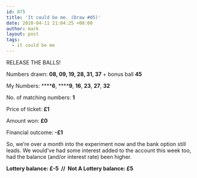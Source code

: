 ```yaml
---
id: 875
title: 'It could be me. (Draw #05)'
date: 2010-04-11 21:04:25 +00:00
author: mark
layout: post
tags:
  - it could be me
---
```

RELEASE THE BALLS!

Numbers drawn: **08, 09, 19, 28, 31, 37** + bonus ball **45**

My Numbers: ******6**, ******9**, **16**, **23**, **27**, **32**

No. of matching numbers: **1**

Price of ticket: **£1**

Amount won: **£0**

Financial outcome: **-£1**

So, we&#8217;re over a month into the experiment now and the bank option still leads. We would&#8217;ve had some interest added to the account this week too, had the balance (and/or interest rate) been higher.

**Lottery balance: £-5  //  Not A Lottery balance: £5**